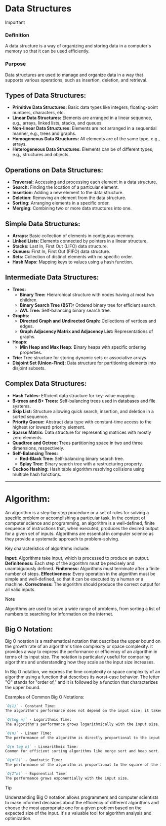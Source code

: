 # Data Structures


>[!important]
>### Definition
>A data structure is a way of organizing and storing data in a computer's memory so that it can be used efficiently.
>
>### Purpose
>Data structures are used to manage and organize data in a way that supports various operations, such as insertion, deletion, and retrieval.


## Types of Data Structures:

- **Primitive Data Structures:** Basic data types like integers, floating-point numbers, characters, etc.
- **Linear Data Structures:** Elements are arranged in a linear sequence, e.g., arrays, linked lists, stacks, and queues.
- **Non-linear Data Structures:** Elements are not arranged in a sequential manner, e.g., trees and graphs.
- **Homogeneous Data Structures:** All elements are of the same type, e.g., arrays.
- **Heterogeneous Data Structures:** Elements can be of different types, e.g., structures and objects.

## Operations on Data Structures:

- **Traversal:** Accessing and processing each element in a data structure.
- **Search:** Finding the location of a particular element.
- **Insertion:** Adding a new element to the data structure.
- **Deletion:** Removing an element from the data structure.
- **Sorting:** Arranging elements in a specific order.
- **Merging:** Combining two or more data structures into one.

## Simple Data Structures:

- **Arrays:** Basic collection of elements in contiguous memory.
- **Linked Lists:** Elements connected by pointers in a linear structure.
- **Stacks:** Last In, First Out (LIFO) data structure.
- **Queues:** First In, First Out (FIFO) data structure.
- **Sets:** Collection of distinct elements with no specific order.
- **Hash Maps:** Mapping keys to values using a hash function.

## Intermediate Data Structures:

- **Trees:**
  - **Binary Tree:** Hierarchical structure with nodes having at most two children.
  - **Binary Search Tree (BST):** Ordered binary tree for efficient search.
  - **AVL Tree:** Self-balancing binary search tree.
- **Graphs:**
  - **Directed Graph and Undirected Graph:** Collections of vertices and edges.
  - **Graph Adjacency Matrix and Adjacency List:** Representations of graphs.
- **Heaps:**
  - **Min Heap and Max Heap:** Binary heaps with specific ordering properties.
- **Trie:** Tree structure for storing dynamic sets or associative arrays.
- **Disjoint Set (Union-Find):** Data structure for partitioning elements into disjoint subsets.

## Complex Data Structures:

- **Hash Tables:** Efficient data structure for key-value mapping.
- **B-trees and B+ Trees:** Self-balancing trees used in databases and file systems.
- **Skip List:** Structure allowing quick search, insertion, and deletion in a sorted sequence.
- **Priority Queue:** Abstract data type with constant-time access to the highest (or lowest) priority element.
- **Sparse Matrix:** Data structure for representing matrices with mostly zero elements.
- **Quadtree and Octree:** Trees partitioning space in two and three dimensions, respectively.
- **Self-Balancing Trees:**
  - **Red-Black Tree:** Self-balancing binary search tree.
  - **Splay Tree:** Binary search tree with a restructuring property.
- **Cuckoo Hashing:** Hash table algorithm resolving collisions using multiple hash functions.


***

# Algorithm:
An algorithm is a step-by-step procedure or a set of rules for solving a specific problem or accomplishing a particular task. In the context of computer science and programming, an algorithm is a well-defined, finite sequence of instructions that, when executed, produces the desired output for a given set of inputs. Algorithms are essential in computer science as they provide a systematic approach to problem-solving.

Key characteristics of algorithms include:

**Input:** Algorithms take input, which is processed to produce an output.
**Definiteness:** Each step of the algorithm must be precisely and unambiguously defined.
**Finiteness:** Algorithms must terminate after a finite number of steps.
**Effectiveness:** Every operation in the algorithm must be simple and well-defined, so that it can be executed by a human or a machine.
**Correctness:** The algorithm should produce the correct output for all valid inputs.

>[!Note]
>Algorithms are used to solve a wide range of problems, from sorting a list of numbers to searching for information on the internet.

## Big O Notation:
Big O notation is a mathematical notation that describes the upper bound on the growth rate of an algorithm's time complexity or space complexity. It provides a way to express the performance or efficiency of an algorithm in terms of its input size. The notation is particularly useful for comparing algorithms and understanding how they scale as the input size increases.

In Big O notation, we express the time complexity or space complexity of an algorithm using a function that describes its worst-case behavior. The letter "O" stands for "order of," and it is followed by a function that characterizes the upper bound.

Examples of Common Big O Notations:
```markdown
`O(1)` - Constant Time:
The algorithm's performance does not depend on the input size; it takes a constant amount of time.

`O(log n)` - Logarithmic Time:
The algorithm's performance grows logarithmically with the input size.

`O(n)` - Linear Time:
The performance of the algorithm is directly proportional to the input size.

`O(n log n)` - Linearithmic Time:
Common for efficient sorting algorithms like merge sort and heap sort.

`O(n^2)` - Quadratic Time:
The performance of the algorithm is proportional to the square of the input size.

`O(2^n)` - Exponential Time:
The performance grows exponentially with the input size.
```

>[!Tip]
>Understanding Big O notation allows programmers and computer scientists to make informed decisions about the efficiency of different algorithms and choose the most appropriate one for a given problem based on the expected size of the input.
>It's a valuable tool for algorithm analysis and optimization.
